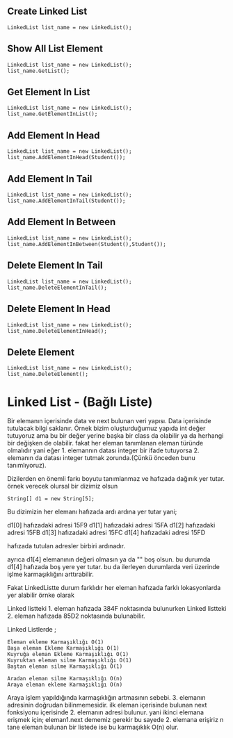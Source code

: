 ## Create Linked List
```
LinkedList list_name = new LinkedList();
```

## Show All List Element
```
LinkedList list_name = new LinkedList();
list_name.GetList();
```
## Get Element In List
```
LinkedList list_name = new LinkedList();
list_name.GetElementInList();
```
## Add Element In Head 
```
LinkedList list_name = new LinkedList();
list_name.AddElementInHead(Student());
```
## Add Element In Tail
```
LinkedList list_name = new LinkedList();
list_name.AddElementInTail(Student());
```
## Add Element In Between
```
LinkedList list_name = new LinkedList();
list_name.AddElementInBetween(Student(),Student());
```
## Delete Element In Tail
```
LinkedList list_name = new LinkedList();
list_name.DeleteElementInTail();
```

## Delete Element In Head
```
LinkedList list_name = new LinkedList();
list_name.DeleteElementInHead();
```

## Delete Element

```
LinkedList list_name = new LinkedList();
list_name.DeleteElement();
```

# Linked List - (Bağlı Liste)
Bir elemanın içerisinde data ve next bulunan veri yapısı.
Data içerisinde tutulacak bilgi saklanır. Örnek bizim oluşturduğumuz yapıda int değer tutuyoruz ama bu bir değer yerine başka bir class da olabilir ya da herhangi bir değişken de olabilir. fakat her eleman tanımlanan eleman türünde olmalıdır yani eğer 1. elemannın datası integer bir ifade tutuyorsa 2. elemanın da datası integer tutmak zorunda.(Çünkü önceden bunu tanımlıyoruz).

Dizilerden en önemli farkı boyutu tanımlanmaz ve hafızada dağınık yer tutar.
örnek verecek olursal bir dizimiz olsun

    String[] d1 = new String[5];

Bu dizimizin her elemanı hafızada ardı ardına yer tutar yani;

d1[0]   hafızadaki adresi 15F9
d1[1]   hafızadaki adresi 15FA
d1[2]   hafızadaki adresi 15FB
d1[3]   hafızadaki adresi 15FC
d1[4]   hafızadaki adresi 15FD

hafızada tutulan adresler birbiri ardınadır.

ayrıca d1[4] elemanının değeri olmasın ya da "" boş olsun. bu durumda d1[4] hafızada boş yere yer tutar. bu da ilerleyen durumlarda veri üzerinde işlme karmaşıklığını arttırabilir.

Fakat LinkedListte durum farklıdır her eleman hafızada farklı lokasyonlarda yer alabilir
örnke olarak

Linked listteki 1. eleman hafızada 384F noktasında bulunurken
Linked listteki 2. eleman hafızada 85D2 noktasında bulunabilir.

Linked Listlerde ; 

    
    Eleman ekleme Karmaşıklığı O(1)
    Başa eleman Ekleme Karmaşıklığı O(1)
    Kuyruğa eleman Ekleme Karmaşıklığı O(1)
    Kuyruktan eleman silme Karmaşıklığı O(1)
    Baştan eleman silme Karmaşıklığı O(1)

    Aradan eleman silme Karmaşıklığı O(n)
    Araya eleman ekleme Karmaşıklığı O(n)

Araya işlem yapıldığında karmaşıklığın artmasının sebebi. 3. elemanın adresinin doğrudan bilinmemesidir.
ilk eleman içerisinde bulunan next fonksiyonu içerisinde 2. elemanın adresi bulunur. yani ikinci elemana erişmek için;
eleman1.next dememiz gerekir bu sayede 2. elemana erişiriz n tane eleman bulunan bir listede ise bu karmaşıklık O(n) olur.
